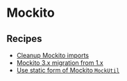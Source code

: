 # Mockito

## Recipes

* [Cleanup Mockito imports](cleanupmockitoimports.md)
* [Mockito 3.x migration from 1.x](mockito1to3migration.md)
* [Use static form of Mockito `MockUtil`](mockutilstostatic.md)

